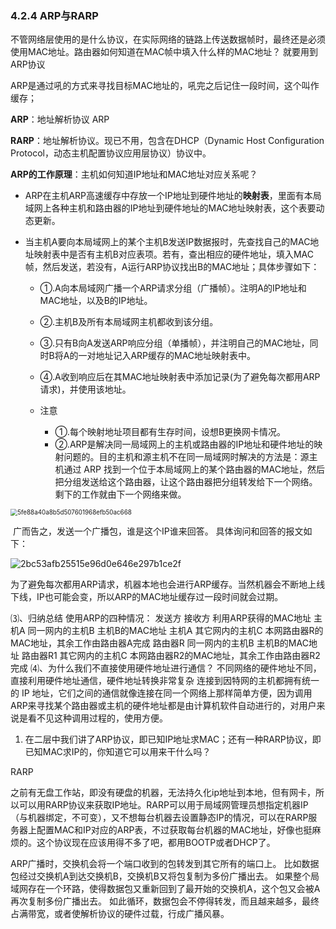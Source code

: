 ### 4.2.4 ARP与RARP

不管网络层使用的是什么协议，在实际网络的链路上传送数据帧时，最终还是必须使用MAC地址。路由器如何知道在MAC帧中填入什么样的MAC地址？  就要用到ARP协议

ARP是通过吼的方式来寻找目标MAC地址的，吼完之后记住一段时间，这个叫作缓存；

**ARP**：地址解析协议 ARP

**RARP**：地址解析协议。现已不用，包含在DHCP（Dynamic Host Configuration Protocol，动态主机配置协议应用层协议）协议中。 

**ARP的工作原理**：主机如何知道IP地址和MAC地址对应关系呢？ 

* ARP在主机ARP高速缓存中存放一个IP地址到硬件地址的**映射表**，里面有本局域网上各种主机和路由器的IP地址到硬件地址的MAC地址映射表，这个表要动态更新。 

* 当主机A要向本局域网上的某个主机B发送IP数据报时，先查找自己的MAC地址映射表中是否有主机B对应表项。若有，查出相应的硬件地址，填入MAC帧，然后发送，若没有，A运行ARP协议找出B的MAC地址；具体步骤如下：

  * ①.A向本局域网广播一个ARP请求分组（广播帧）。注明A的IP地址和MAC地址，以及B的IP地址。

  * ②.主机B及所有本局域网主机都收到该分组。

  * ③.只有B向A发送ARP响应分组（单播帧），并注明自己的MAC地址，同时B将A的一对地址记入ARP缓存的MAC地址映射表中。

  * ④.A收到响应后在其MAC地址映射表中添加记录(为了避免每次都用ARP请求)，并使用该地址。

  * 注意 	
    * ①.每个映射地址项目都有生存时间，设想B更换网卡情况。
    * ②.ARP是解决同一局域网上的主机或路由器的IP地址和硬件地址的映射问题的。目的主机和源主机不在同一局域网时解决的方法是：源主机通过 ARP 找到一个位于本局域网上的某个路由器的MAC地址，然后把分组发送给这个路由器，让这个路由器把分组转发给下一个网络。剩下的工作就由下一个网络来做。 



<img src="https://static001.geekbang.org/resource/image/5f/68/5fe88a40a8b5d507601968efb50ac668.jpg" alt="5fe88a40a8b5d507601968efb50ac668" style="zoom:70%;" />



​	广而告之，发送一个广播包，谁是这个IP谁来回答。	具体询问和回答的报文如下：

![2bc53afb25515e96d0e646e297b1ce2f](https://static001.geekbang.org/resource/image/2b/2f/2bc53afb25515e96d0e646e297b1ce2f.jpg)

为了避免每次都用ARP请求，机器本地也会进行ARP缓存。当然机器会不断地上线下线，IP也可能会变，所以ARP的MAC地址缓存过一段时间就会过期。


⑶、归纳总结 使用ARP的四种情况：
发送方	接收方	利用ARP获得的MAC地址
主机A	同一网内的主机B	主机B的MAC地址
主机A	其它网内的主机C	本网路由器R的MAC地址，其余工作由路由器A完成
路由器R	同一网内的主机B	主机B的MAC地址
路由器R1	其它网内的主机C	本网路由器R2的MAC地址，其余工作由路由器R2完成
⑷、为什么我们不直接使用硬件地址进行通信？ 不同网络的硬件地址不同，直接利用硬件地址通信，硬件地址转换非常复杂
连接到因特网的主机都拥有统一的 IP 地址，它们之间的通信就像连接在同一个网络上那样简单方便，因为调用ARP来寻找某个路由器或主机的硬件地址都是由计算机软件自动进行的，对用户来说是看不见这种调用过程的，使用方便。  



1. 在二层中我们讲了ARP协议，即已知IP地址求MAC；还有一种RARP协议，即已知MAC求IP的，你知道它可以用来干什么吗？

RARP

之前有无盘工作站，即没有硬盘的机器，无法持久化ip地址到本地，但有网卡，所以可以用RARP协议来获取IP地址。RARP可以用于局域网管理员想指定机器IP（与机器绑定，不可变），又不想每台机器去设置静态IP的情况，可以在RARP服务器上配置MAC和IP对应的ARP表，不过获取每台机器的MAC地址，好像也挺麻烦的。这个协议现在应该用得不多了吧，都用BOOTP或者DHCP了。



ARP广播时，交换机会将一个端口收到的包转发到其它所有的端口上。
比如数据包经过交换机A到达交换机B，交换机B又将包复制为多份广播出去。
如果整个局域网存在一个环路，使得数据包又重新回到了最开始的交换机A，这个包又会被A再次复制多份广播出去。
如此循环，数据包会不停得转发，而且越来越多，最终占满带宽，或者使解析协议的硬件过载，行成广播风暴。





